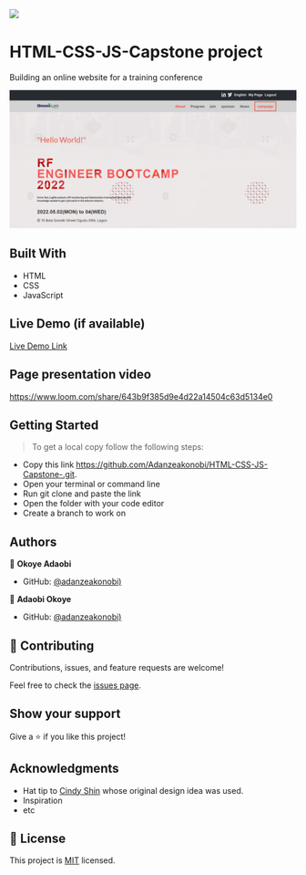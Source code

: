 ![](https://img.shields.io/badge/Microverse-blueviolet)

# HTML-CSS-JS-Capstone project

Building an online website for a training conference

![screenshot](./img/sampleproject.PNG)

## Built With

- HTML
- CSS
- JavaScript

## Live Demo (if available)

[Live Demo Link](https://adanzeakonobi.github.io/HTML-CSS-JS-Capstone-/)

## Page presentation video

https://www.loom.com/share/643b9f385d9e4d22a14504c63d5134e0

## Getting Started
> To get a local copy follow the following steps:

- Copy this link https://github.com/Adanzeakonobi/HTML-CSS-JS-Capstone-.git.
- Open your terminal or command line
- Run git clone and paste the link
- Open the folder with your code editor
- Create a branch to work on



## Authors

👤 **Okoye Adaobi**

- GitHub: [@adanzeakonobi)](https://github.com/adanzeakonobi)

👤 **Adaobi Okoye**

- GitHub: [@adanzeakonobi)](https://github.com/adanzeakonobi)

## 🤝 Contributing

Contributions, issues, and feature requests are welcome!

Feel free to check the [issues page](../../issues/).

## Show your support

Give a ⭐️ if you like this project!

## Acknowledgments

- Hat tip to [Cindy Shin](https://www.behance.net/adagio07) whose original design idea was used.
- Inspiration
- etc

## 📝 License

This project is [MIT](./MIT.md) licensed.
